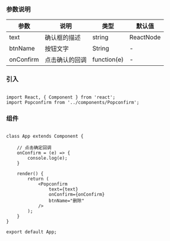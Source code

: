 
### 参数说明

| 参数 | 说明 | 类型 | 默认值 |
| ------ | ------ | ------ | ------ |
| text | 确认框的描述 | string|ReactNode | - |
| btnName | 按钮文字 | String | - |
| onConfirm | 点击确认的回调 | function(e) | - |

### 引入

```

import React, { Component } from 'react';
import Popconfirm from '../components/Popconfirm';

```

### 组件

```

class App extends Component {

    // 点击确定回调
    onConfirm = (e) => {
        console.log(e);
    }

    render() {
        return (
            <Popconfirm 
                text={text} 
                onConfirm={onConfirm}
                btnName="删除"
            /> 
        );
    }
}

export default App;

```